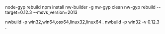 node-gyp rebuild 
npm install nw-builder -g
nw-gyp clean
nw-gyp rebuild --target=0.12.3 --msvs_version=2013

nwbuild -p win32,win64,osx64,linux32,linux64 .
nwbuild -p win32 -v 0.12.3 .